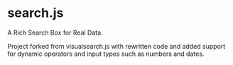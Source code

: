 search.js
=========

A Rich Search Box for Real Data.

Project forked from visualsearch.js with rewritten code and added support for dynamic operators and input types such as numbers and dates.
